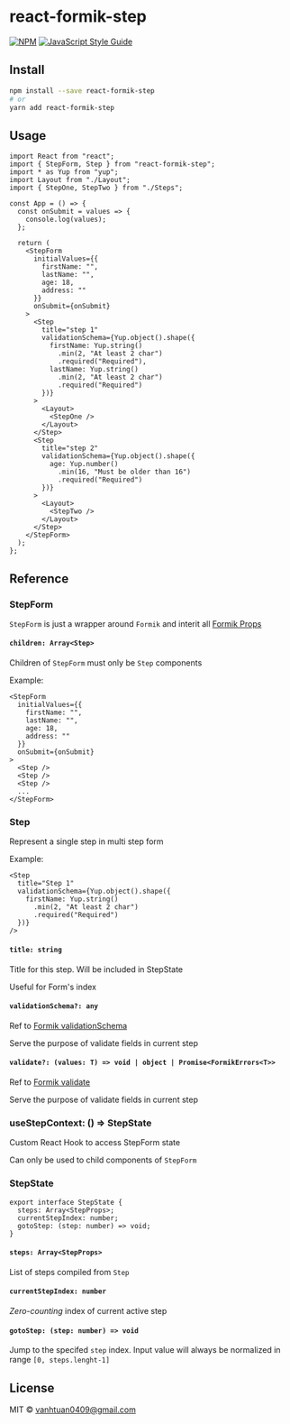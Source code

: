 # react-formik-step

>

[![NPM](https://img.shields.io/npm/v/react-formik-step.svg)](https://www.npmjs.com/package/react-formik-step) [![JavaScript Style Guide](https://img.shields.io/badge/code_style-standard-brightgreen.svg)](https://standardjs.com)

## Install

```bash
npm install --save react-formik-step
# or
yarn add react-formik-step
```

## Usage

```tsx
import React from "react";
import { StepForm, Step } from "react-formik-step";
import * as Yup from "yup";
import Layout from "./Layout";
import { StepOne, StepTwo } from "./Steps";

const App = () => {
  const onSubmit = values => {
    console.log(values);
  };

  return (
    <StepForm
      initialValues={{
        firstName: "",
        lastName: "",
        age: 18,
        address: ""
      }}
      onSubmit={onSubmit}
    >
      <Step
        title="step 1"
        validationSchema={Yup.object().shape({
          firstName: Yup.string()
            .min(2, "At least 2 char")
            .required("Required"),
          lastName: Yup.string()
            .min(2, "At least 2 char")
            .required("Required")
        })}
      >
        <Layout>
          <StepOne />
        </Layout>
      </Step>
      <Step
        title="step 2"
        validationSchema={Yup.object().shape({
          age: Yup.number()
            .min(16, "Must be older than 16")
            .required("Required")
        })}
      >
        <Layout>
          <StepTwo />
        </Layout>
      </Step>
    </StepForm>
  );
};
```

## Reference

### StepForm

`StepForm` is just a wrapper around `Formik` and interit all [Formik Props](https://github.com/jaredpalmer/formik/blob/master/docs/api/formik.md#props-1)


#### `children: Array<Step>`

Children of `StepForm` must only be `Step` components

Example:

```
<StepForm
  initialValues={{
    firstName: "",
    lastName: "",
    age: 18,
    address: ""
  }}
  onSubmit={onSubmit}
>
  <Step />
  <Step />
  <Step />
  ...
</StepForm>

```

### Step

Represent a single step in multi step form

Example:

```
<Step
  title="Step 1"
  validationSchema={Yup.object().shape({
    firstName: Yup.string()
      .min(2, "At least 2 char")
      .required("Required")
  })}
/>
```

#### `title: string`

Title for this step. Will be included in StepState

Useful for Form's index

#### `validationSchema?: any`

Ref to [Formik validationSchema](https://github.com/jaredpalmer/formik/blob/master/docs/api/formik.md#validationschema-schema----schema)

Serve the purpose of validate fields in current step

#### `validate?: (values: T) => void | object | Promise<FormikErrors<T>>`

Ref to [Formik validate](https://github.com/jaredpalmer/formik/blob/master/docs/api/formik.md#validate-values-values--formikerrorsvalues--promiseany)

Serve the purpose of validate fields in current step

### useStepContext: () => StepState

Custom React Hook to access StepForm state

Can only be used to child components of `StepForm`

### StepState

```
export interface StepState {
  steps: Array<StepProps>;
  currentStepIndex: number;
  gotoStep: (step: number) => void;
}
```

#### `steps: Array<StepProps>`

List of steps compiled from `Step`

#### `currentStepIndex: number`

*Zero-counting* index of current active step

#### `gotoStep: (step: number) => void`

Jump to the specifed `step` index. Input value will always be normalized in range `[0, steps.lenght-1]`

## License

MIT © [vanhtuan0409@gmail.com](https://github.com/vanhtuan0409@gmail.com)
